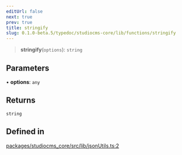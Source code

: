 ```yaml
---
editUrl: false
next: true
prev: true
title: stringify
slug: 0.1.0-beta.5/typedoc/studiocms-core/lib/functions/stringify
---
```


> **stringify**(`options`): `string`

## Parameters

• **options**: `any`

## Returns

`string`

## Defined in

[packages/studiocms\_core/src/lib/jsonUtils.ts:2](https://github.com/astrolicious/studiocms/tree/main/packages/studiocms_core/src/lib/jsonUtils.ts#L2)
